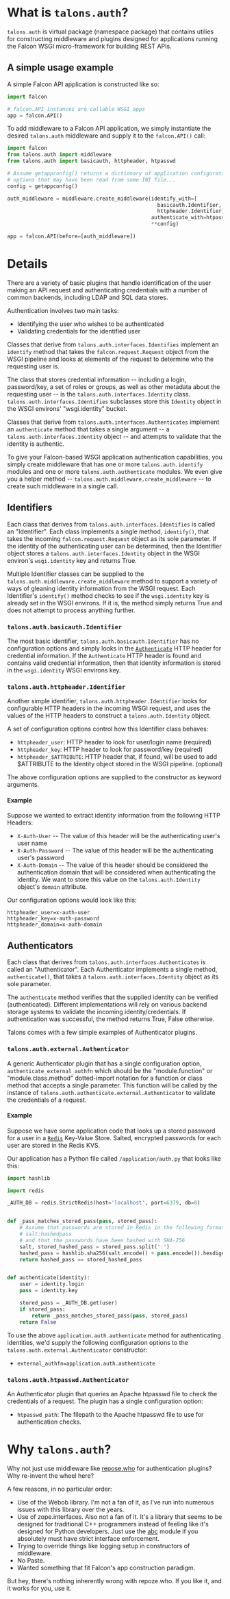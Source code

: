 # What is `talons.auth`?

`talons.auth` is virtual package (namespace package) that contains utilies for
constructing middleware and plugins designed for applications running
the Falcon WSGI micro-framework for building REST APIs.

## A simple usage example

A simple Falcon API application is constructed like so:

```python
import falcon

# falcon.API instances are callable WSGI apps
app = falcon.API()
```

To add middleware to a Falcon API application, we simply instantiate the
desired `talons.auth` middleware and supply it to the `falcon.API()` call:

```python
import falcon
from talons.auth import middleware
from talons.auth import basicauth, httpheader, htpasswd

# Assume getappconfig() returns a dictionary of application configuration
# options that may have been read from some INI file...
config = getappconfig()

auth_middleware = middleware.create_middleware(identify_with=[
                                                 basicauth.Identifier,
                                                 httpheader.Identifier],
                                               authenticate_with=htpasswd.Authenticator,
                                               **config)

app = falcon.API(before=[auth_middleware])
```

# Details

There are a variety of basic plugins that handle identification of the user making
an API request and authenticating credentials with a number of common backends,
including LDAP and SQL data stores.

Authentication involves two main tasks:

 * Identifying the user who wishes to be authenticated
 * Validating credentials for the identified user

Classes that derive from `talons.auth.interfaces.Identifies` implement an `identify`
method that takes the `falcon.request.Request` object from the WSGI pipeline and
looks at elements of the request to determine who the requesting user is.

The class that stores credential information -- including a login, password/key,
a set of roles or groups, as well as other metadata about the requesting user --
is the `talons.auth.interfaces.Identity` class. `talons.auth.interfaces.Identifies`
subclasses store this `Identity` object in the WSGI environs' "wsgi.identity" bucket.

Classes that derive from `talons.auth.interfaces.Authenticates` implement an
`authenticate` method that takes a single argument -- a `talons.auth.interfaces.Identity`
object -- and attempts to validate that the identity is authentic.

To give your Falcon-based WSGI application authentication capabilities, you
simply create middleware that has one or more `talons.auth.identify` modules
and one or more `talons.auth.authenticate` modules. We even give you a helper
method -- `talons.auth.middleware.create_middleware` -- to create such middleware
in a single call.

## Identifiers

Each class that derives from `talons.auth.interfaces.Identifies` is called an "Identifier". Each
class implements a single method, `identify()`, that takes the incoming `falcon.request.Request`
object as its sole parameter. If the identity of the authenticating user can be determined,
then the Identifier object stores a `talons.auth.interfaces.Identity` object in the WSGI environ's
`wsgi.identity` key and returns True.

Multiple Identifier classes can be supplied to the
`talons.auth.middleware.create_middleware` method to support a variety of ways of
gleaning identity information from the WSGI request. Each Identifier's
`identify()` method checks to see if the `wsgi.identity` key is already
set in the WSGI environs. If it is, the method simply returns True and does
not attempt to process anything further.

### `talons.auth.basicauth.Identifier`

The most basic identifier, `talons.auth.basicauth.Identifier` has no
configuration options and simply looks in the
[`Authenticate`](http://en.wikipedia.org/wiki/Basic_access_authentication) HTTP
header for credential information. If the `Authenticate` HTTP header is found
and contains valid credential information, then that identity information is
stored in the `wsgi.identity` WSGI environs key.

### `talons.auth.httpheader.Identifier`

Another simple identifier, `talons.auth.httpheader.Identifier` looks
for configurable HTTP headers in the incoming WSGI request, and uses the values
of the HTTP headers to construct a `talons.auth.Identity` object.

A set of configuration options control how this Identifier class behaves:

 * `httpheader_user`: HTTP header to look for user/login
   name (required)
 * `httpheader_key`: HTTP header to look for password/key
   (required)
 * `httpheader_$ATTRIBUTE`: HTTP header that, if found, will
   be used to add $ATTRIBUTE to the Identity object stored in the WSGI
   pipeline. (optional)

The above configuration options are supplied to the constructor as keyword
arguments.

#### Example

Suppose we wanted to extract identity information from the following HTTP
Headers:

 * `X-Auth-User` -- The value of this header will be the authenticating user's
   user name
 * `X-Auth-Password` -- The value of this header will be the authenticating
   user's password
 * `X-Auth-Domain` -- The value of this header should be considered the
   authentication domain that will be considered when authenticating the
   identity. We want to store this value on the `talons.auth.Identity` object's
   `domain` attribute.

Our configuration options would look like this:

```
httpheader_user=x-auth-user
httpheader_key=x-auth-password
httpheader_domain=x-auth-domain
```

## Authenticators

Each class that derives from `talons.auth.interfaces.Authenticates` is
called an "Authenticator". Each Authenticator implements a single method,
`authenticate()`, that takes a `talons.auth.interfaces.Identity` object
as its sole parameter.

The `authenticate` method verifies that the supplied identity can be
verified (authenticated). Different implementations will rely on various
backend storage systems to validate the incoming identity/credentials.
If authentication was successful, the method returns True, False otherwise.

Talons comes with a few simple examples of Authenticator plugins.

### `talons.auth.external.Authenticator`

A generic Authenticator plugin that has a single configuration option,
`authenticate_external_authfn` which should be the "module.function" or
"module.class.method" dotted-import notation for a function or class
method that accepts a single parameter. This function will be called by
the instance of `talons.auth.authenticate.external.Authenticator` to
validate the credentials of a request.

#### Example

Suppose we have some application code that looks up a stored password
for a user in a [`Redis`](http://redis.io) Key-Value Store. Salted, encrypted
passwords for each user are stored in the Redis KVS.

Our application has a Python file called `/application/auth.py` that looks
like this:

```python
import hashlib

import redis

_AUTH_DB = redis.StrictRedis(host='localhost', port=6379, db=0)


def _pass_matches_stored_pass(pass, stored_pass):
    # Assume that passwords are stored in Redis in the following format:
    # salt:hashedpass
    # and that the passwords have been hashed with SHA-256
    salt, stored_hashed_pass = stored_pass.split(':')
    hashed_pass = hashlib.sha256(salt.encode() + pass.encode()).hexdigest()
    return hashed_pass == stored_hashed_pass


def authenticate(identity):
    user = identity.login
    pass = identity.key

    stored_pass = _AUTH_DB.get(user)
    if stored_pass:
        return _pass_matches_stored_pass(pass, stored_pass)
    return False
```

To use the above `application.auth.authenticate` method for authenticating
identities, we'd supply the following configuration options to the
`talons.auth.external.Authenticator` constructor:

 * `external_authfn=application.auth.authenticate`

### `talons.auth.htpasswd.Authenticator`

An Authenticator plugin that queries an Apache htpasswd file to check
the credentials of a request. The plugin has a single configuration option:

 * `htpasswd_path`: The filepath to the Apache htpasswd file to
   use for authentication checks.

Why `talons.auth`?
==================

Why not just use middleware like [repose.who](http://docs.repoze.org/who/2.0/index.html) for
authentication plugins? Why re-invent the wheel here?

A few reasons, in no particular order:

* Use of the Webob library. I'm not a fan of it, as I've run into numerous issues with
  this library over the years.
* Use of zope.interfaces. Also not a fan of it. It's a library that seems to be designed
  for traditional C++ programmers instead of feeling like it's designed for Python developers.
  Just use the [abc](http://docs.python.org/2/library/abc.html) module if you absolutely must
  have strict interface enforcement.
* Trying to override things like logging setup in constructors of middleware.
* No Paste.
* Wanted something that fit Falcon's app construction paradigm.

But hey, there's nothing inherently wrong with repoze.who. If you like it, and it works
for you, use it.
